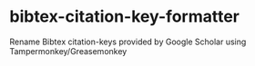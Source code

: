 # bibtex-citation-key-formatter
Rename Bibtex citation-keys provided by Google Scholar using Tampermonkey/Greasemonkey
